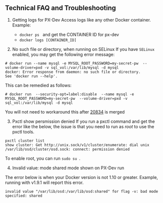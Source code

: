 ## Technical FAQ and Troubleshooting
1. Getting logs for PX-Dev
  Access logs like any other Docker container. Example:
    * ```docker ps ``` and get the CONTAINER ID for px-dev
    * ```docker logs [CONTAINER_ID] ```

2. No such file or directory, when running on SELinux 
 If you have `SELinux` enabled, you may get the following error message: 
 ```
 # docker run --name mysql -e MYSQL_ROOT_PASSWORD=my-secret-pw  --volume-driver=pxd -v sql_vol:/var/lib/mysql -d mysql
 docker: Error response from daemon: no such file or directory.
 See 'docker run --help'.
 ```
 This can be remedied as follows:
 ```
 # docker run  --security-opt=label:disable  --name mysql -e MYSQL_ROOT_PASSWORD=my-secret-pw  --volume-driver=pxd -v  sql_vol:/var/lib/mysql -d mysql
 ```
 You will not need to workaround this after [20834](https://github.com/docker/docker/pull/20834) is merged

3. Pxctl show persmission denied
 If you run a pxctl command and get the error like the below, the issue is that you need to run as *root* to use the pxctl tools. 
 ```
 pxctl cluster list
 show cluster: Get http://unix.sock/v1/cluster/enumerate: dial unix /var/lib/osd/cluster/osd.sock: connect: permission denied
  ```
 To enable root, you can run  ```sudo su ```. 

4. Invalid value: mode shared mode shown on PX-Dev run

 The error below is when your Docker version is not 1.10 or greater. Example, running with v1.9.1 will report this error.
  ```
 invalid value "/var/lib/osd:/var/lib/osd:shared" for flag -v: bad mode specified: shared
  ```
